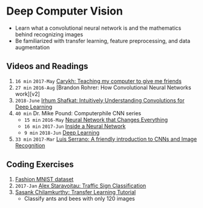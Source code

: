 # Deep Computer Vision

- Learn what a convolutional neural network is and
 the mathematics behind recognizing images
- Be familiarized with transfer learning,
  feature preprocessing, and data augmentation


## Videos and Readings

1. `16 min` `2017-May` [Carykh: Teaching my computer to give me friends][v1]
2. `27 min` `2016-Aug` [Brandon Rohrer: How Convolutional Neural Networks work][v2]
3. `2018-June` [Irhum Shafkat: Intuitively Understanding Convolutions for Deep Learning][r1]
4. `40 min` Dr. Mike Pound: Computerphile CNN series
    - `15 min` `2016-May` [Neural Network that Changes Everything][v3]
    - `16 min` `2017-Jun` [Inside a Neural Network][v4]
    -  `9 min` `2018-Jun` [Deep Learning][v5]
5. `33 min` `2017-Mar` [Luis Serrano: A friendly introduction to CNNs and Image Recognition][v6]

## Coding Exercises

1. [Fashion MNIST dataset][c1]
2. `2017-Jan` [Alex Staravoitau: Traffic Sign Classification][c2]
3. [Sasank Chilamkurthy: Transfer Learning Tutorial][c3]
    - Classify ants and bees with only 120 images

[v1]: https://www.youtube.com/watch?v=p_7GWRup-nQ
[v3]: https://www.youtube.com/watch?v=FmpDIaiMIeA
[v3]: https://www.youtube.com/watch?v=py5byOOHZM8
[v4]: https://www.youtube.com/watch?v=BFdMrDOx_CM
[v5]: https://www.youtube.com/watch?v=TJlAxW-2nmI
[v6]: https://www.youtube.com/watch?v=2-Ol7ZB0MmU

[r1]: https://towardsdatascience.com/intuitively-understanding-convolutions-for-deep-learning-1f6f42faee1

[c1]: https://www.kaggle.com/zalando-research/fashionmnist/home
[c2]: https://navoshta.com/traffic-signs-classification/
[c3]: https://pytorch.org/tutorials/beginner/transfer_learning_tutorial.html

